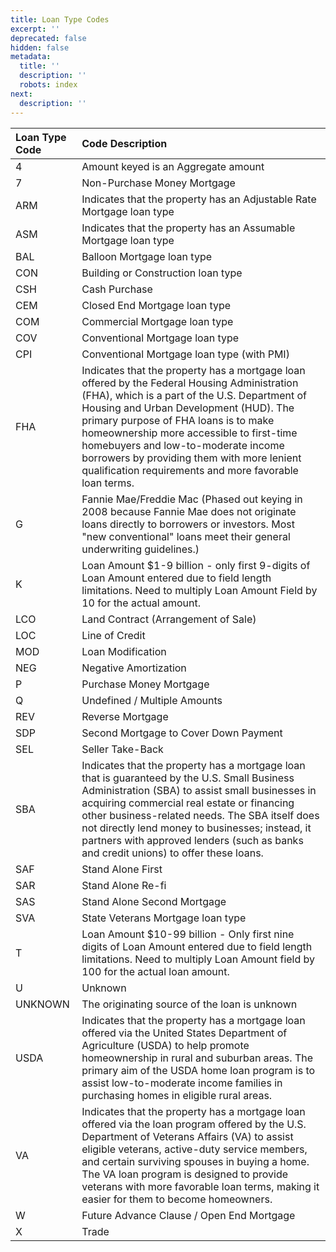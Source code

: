 ```yaml
---
title: Loan Type Codes
excerpt: ''
deprecated: false
hidden: false
metadata:
  title: ''
  description: ''
  robots: index
next:
  description: ''
---
```

| Loan Type Code | Code Description                                                                                                                                                                                                                                                                                                                                                                                                          |
| :------------- | :------------------------------------------------------------------------------------------------------------------------------------------------------------------------------------------------------------------------------------------------------------------------------------------------------------------------------------------------------------------------------------------------------------------------ |
| 4              | Amount keyed is an Aggregate amount                                                                                                                                                                                                                                                                                                                                                                                       |
| 7              | Non-Purchase Money Mortgage                                                                                                                                                                                                                                                                                                                                                                                               |
| ARM            | Indicates that the property has an Adjustable Rate Mortgage loan type                                                                                                                                                                                                                                                                                                                                                     |
| ASM            | Indicates that the property has an Assumable Mortgage loan type                                                                                                                                                                                                                                                                                                                                                           |
| BAL            | Balloon Mortgage loan type                                                                                                                                                                                                                                                                                                                                                                                                |
| CON            | Building or Construction loan type                                                                                                                                                                                                                                                                                                                                                                                        |
| CSH            | Cash Purchase                                                                                                                                                                                                                                                                                                                                                                                                             |
| CEM            | Closed End Mortgage loan type                                                                                                                                                                                                                                                                                                                                                                                             |
| COM            | Commercial Mortgage loan type                                                                                                                                                                                                                                                                                                                                                                                             |
| COV            | Conventional Mortgage loan type                                                                                                                                                                                                                                                                                                                                                                                           |
| CPI            | Conventional Mortgage loan type (with PMI)                                                                                                                                                                                                                                                                                                                                                                                |
| FHA            | Indicates that the property has a mortgage loan offered by the Federal Housing Administration (FHA), which is a part of the U.S. Department of Housing and Urban Development (HUD). The primary purpose of FHA loans is to make homeownership more accessible to first-time homebuyers and low-to-moderate income borrowers by providing them with more lenient qualification requirements and more favorable loan terms. |
| G              | Fannie Mae/Freddie Mac (Phased out keying in 2008 because Fannie Mae does not originate loans directly to borrowers or investors. Most "new conventional" loans meet their general underwriting guidelines.)                                                                                                                                                                                                              |
| K              | Loan Amount $1-9 billion - only first 9-digits of Loan Amount entered due to field length limitations.  Need to multiply Loan Amount Field by 10 for the actual amount.                                                                                                                                                                                                                                                   |
| LCO            | Land Contract (Arrangement of Sale)                                                                                                                                                                                                                                                                                                                                                                                       |
| LOC            | Line of Credit                                                                                                                                                                                                                                                                                                                                                                                                            |
| MOD            | Loan Modification                                                                                                                                                                                                                                                                                                                                                                                                         |
| NEG            | Negative Amortization                                                                                                                                                                                                                                                                                                                                                                                                     |
| P              | Purchase Money Mortgage                                                                                                                                                                                                                                                                                                                                                                                                   |
| Q              | Undefined / Multiple Amounts                                                                                                                                                                                                                                                                                                                                                                                              |
| REV            | Reverse Mortgage                                                                                                                                                                                                                                                                                                                                                                                                          |
| SDP            | Second Mortgage to Cover Down Payment                                                                                                                                                                                                                                                                                                                                                                                     |
| SEL            | Seller Take-Back                                                                                                                                                                                                                                                                                                                                                                                                          |
| SBA            | Indicates that the property has a mortgage loan that is guaranteed by the U.S. Small Business Administration (SBA) to assist small businesses in acquiring commercial real estate or financing other business-related needs. The SBA itself does not directly lend money to businesses; instead, it partners with approved lenders (such as banks and credit unions) to offer these loans.                                |
| SAF            | Stand Alone First                                                                                                                                                                                                                                                                                                                                                                                                         |
| SAR            | Stand Alone Re-fi                                                                                                                                                                                                                                                                                                                                                                                                         |
| SAS            | Stand Alone Second Mortgage                                                                                                                                                                                                                                                                                                                                                                                               |
| SVA            | State Veterans Mortgage loan type                                                                                                                                                                                                                                                                                                                                                                                         |
| T              | Loan Amount $10-99 billion - Only first nine digits of Loan Amount entered due to field length limitations.  Need to multiply Loan Amount field by 100 for the actual loan amount.                                                                                                                                                                                                                                        |
| U              | Unknown                                                                                                                                                                                                                                                                                                                                                                                                                   |
| UNKNOWN        | The originating source of the loan is unknown                                                                                                                                                                                                                                                                                                                                                                             |
| USDA           | Indicates that the property has a mortgage loan offered via the United States Department of Agriculture (USDA) to help promote homeownership in rural and suburban areas. The primary aim of the USDA home loan program is to assist low-to-moderate income families in purchasing homes in eligible rural areas.                                                                                                         |
| VA             | Indicates that the property has a mortgage loan offered via the loan program offered by the U.S. Department of Veterans Affairs (VA) to assist eligible veterans, active-duty service members, and certain surviving spouses in buying a home. The VA loan program is designed to provide veterans with more favorable loan terms, making it easier for them to become homeowners.                                        |
| W              | Future Advance Clause / Open End Mortgage                                                                                                                                                                                                                                                                                                                                                                                 |
| X              | Trade                                                                                                                                                                                                                                                                                                                                                                                                                     |
